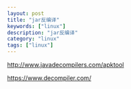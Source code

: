 ```yaml
---
layout: post
title: "jar反编译"
keywords: ["linux"]
description: "jar反编译"
category: "linux"
tags: ["linux"]
---
```


http://www.javadecompilers.com/apktool


https://www.decompiler.com/